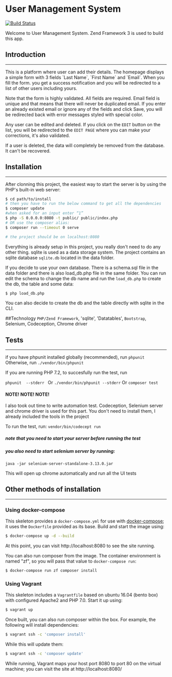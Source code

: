 # User Management System
[![Build Status](https://travis-ci.org/andela-araimi/UserManagement.svg?branch=master)](https://travis-ci.org/andela-araimi/UserManagement)

Welcome to User Management System. Zend Framework 3 is used to build this app.

## Introduction
<hr>
This is a platform where user can add their details. The homepage displays a simple form with 3 fields
`Last Name`, `First Name` and `Email`. When you fill the form. you get a success notification and you will be redirected to a list of other users including yours. 

Note that the form is highly validated. All fields are required. Email field is unique and that means that there will never be duplicated email. If you enter an already existed email or ignore any of the fields and click Save, you will be redirected back with error messages styled with special color.

Any user can be edited and deleted. If you click on the `EDIT` button on the list, you will be redirected to the `EDIT PAGE` where you can make your corrections, it's also validated.


If a user is deleted, the data will completely be removed from the database. It can't be recovered.

## Installation
<hr>
After clonning this project, the easiest way to start the server is by using the PHP's built-in web server:

```bash
$ cd path/to/install
# then you have to run the below command to get all the dependencies
$ composer update 
#when asked for an input enter “1”
$ php -S 0.0.0.0:8080 -t public/ public/index.php
# OR use the composer alias:
$ composer run --timeout 0 serve

# the project should be on localhost:8080
```

Everything is already setup in this project, you really don't need to do any other thing. sqlite is used as a data storage system. The project contains an sqlite database `sqlite.db` located in the data folder.

If you decide to use your own database. There is a schema.sql file in the data folder and there is also load_db.php file in the same folder. You can run edit the schema to change the db name and run the `load_db.php` to create the db, the table and some data:
```bash
$ php load_db.php
```

You can also decide to create the db and the table directly with sqlite in the CLI.

##Technology
`PHP/Zend Framework`, 'sqlite', 'Datatables', `Bootstrap`, Selenium, Codeception, Chrome driver

## Tests
<hr>

if you have phpunit installed globally (recommended), run
`phpunit `
Otherwise, run
`./vendor/bin/phpunit`

If you are running PHP 7.2, to succesfully run the test, run 

`phpunit  --stderr `
Or
`./vendor/bin/phpunit --stderr`
Or
`composer test`

#### NOTE! NOTE! NOTE!

I also took out time to write automation test. Codeception, Selenium server and chrome driver is used for this part. You don't need to install them, I already included the tools in the project

To run the test, run:
`vendor/bin/codecept run `
##### note that you need to start your server before running the test
##### you also need to start selenium server by running:
`java -jar selenium-server-standalone-3.13.0.jar`

This will open up chrome automatically and run all the UI tests

## Other methods of installation
<hr>

### Using docker-compose

This skeleton provides a `docker-compose.yml` for use with
[docker-compose](https://docs.docker.com/compose/); it
uses the `Dockerfile` provided as its base. Build and start the image using:

```bash
$ docker-compose up -d --build
```

At this point, you can visit http://localhost:8080 to see the site running.

You can also run composer from the image. The container environment is named
"zf", so you will pass that value to `docker-compose run`:

```bash
$ docker-compose run zf composer install
```

### Using Vagrant

This skeleton includes a `Vagrantfile` based on ubuntu 16.04 (bento box)
with configured Apache2 and PHP 7.0. Start it up using:

```bash
$ vagrant up
```

Once built, you can also run composer within the box. For example, the following
will install dependencies:

```bash
$ vagrant ssh -c 'composer install'
```

While this will update them:

```bash
$ vagrant ssh -c 'composer update'
```

While running, Vagrant maps your host port 8080 to port 80 on the virtual
machine; you can visit the site at http://localhost:8080/


